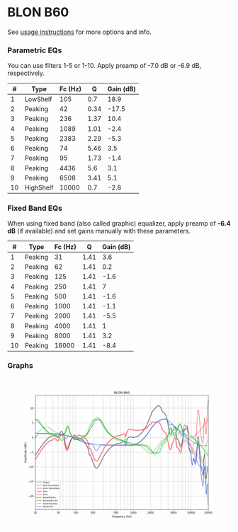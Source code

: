# BLON B60
See [usage instructions](https://github.com/jaakkopasanen/AutoEq#usage) for more options and info.

### Parametric EQs
You can use filters 1-5 or 1-10. Apply preamp of -7.0 dB or -6.9 dB, respectively.

|   # | Type      |   Fc (Hz) |    Q |   Gain (dB) |
|-----|-----------|-----------|------|-------------|
|   1 | LowShelf  |       105 | 0.7  |        18.9 |
|   2 | Peaking   |        42 | 0.34 |       -17.5 |
|   3 | Peaking   |       236 | 1.37 |        10.4 |
|   4 | Peaking   |      1089 | 1.01 |        -2.4 |
|   5 | Peaking   |      2383 | 2.29 |        -5.3 |
|   6 | Peaking   |        74 | 5.46 |         3.5 |
|   7 | Peaking   |        95 | 1.73 |        -1.4 |
|   8 | Peaking   |      4436 | 5.6  |         3.1 |
|   9 | Peaking   |      6508 | 3.41 |         5.1 |
|  10 | HighShelf |     10000 | 0.7  |        -2.8 |

### Fixed Band EQs
When using fixed band (also called graphic) equalizer, apply preamp of **-6.4 dB** (if available) and set gains manually with these parameters.

|   # | Type    |   Fc (Hz) |    Q |   Gain (dB) |
|-----|---------|-----------|------|-------------|
|   1 | Peaking |        31 | 1.41 |         3.6 |
|   2 | Peaking |        62 | 1.41 |         0.2 |
|   3 | Peaking |       125 | 1.41 |        -1.6 |
|   4 | Peaking |       250 | 1.41 |         7   |
|   5 | Peaking |       500 | 1.41 |        -1.6 |
|   6 | Peaking |      1000 | 1.41 |        -1.1 |
|   7 | Peaking |      2000 | 1.41 |        -5.5 |
|   8 | Peaking |      4000 | 1.41 |         1   |
|   9 | Peaking |      8000 | 1.41 |         3.2 |
|  10 | Peaking |     16000 | 1.41 |        -8.4 |

### Graphs
![](./BLON%20B60.png)
